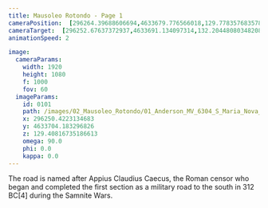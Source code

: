 ```yaml
---
title: Mausoleo Rotondo - Page 1
cameraPosition:  [296264.39688606694,4633679.776566018,129.77835768357866]
cameraTarget:  [296252.67637372937,4633691.134097314,132.20448080348208]
animationSpeed: 2

image:
  cameraParams:
    width: 1920
    height: 1080
    f: 1000
    fov: 60
  imageParams:
    id: 0101
    path: /images/02_Mausoleo_Rotondo/01_Anderson_MV_6304_S_Maria_Nova_D_A_ca_1890-2018.jpg
    x: 296250.4223134683
    y: 4633704.183296826
    z: 129.40816735186613
    omega: 90.0
    phi: 0.0
    kappa: 0.0
---
```



The road is named after Appius Claudius Caecus, the Roman censor who began and completed the first section as a military road to the south in 312 BC[4] during the Samnite Wars.

